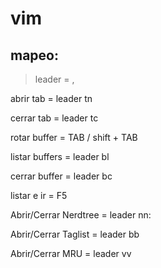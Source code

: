 # vim

mapeo:
-----

  >leader         = ,

  abrir tab      = leader tn
  
  cerrar tab     = leader tc

  rotar buffer   = TAB / shift + TAB
  
  listar buffers = leader bl
  
  cerrar buffer  = leader bc
  
  listar e ir    = F5
  
  Abrir/Cerrar Nerdtree = leader nn:
  
  Abrir/Cerrar Taglist  = leader bb
  
  Abrir/Cerrar MRU      = leader vv

  
